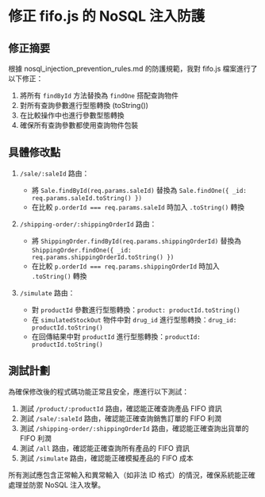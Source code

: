 # 修正 fifo.js 的 NoSQL 注入防護

## 修正摘要

根據 nosql_injection_prevention_rules.md 的防護規範，我對 fifo.js 檔案進行了以下修正：

1. 將所有 `findById` 方法替換為 `findOne` 搭配查詢物件
2. 對所有查詢參數進行型態轉換 (toString())
3. 在比較操作中也進行參數型態轉換
4. 確保所有查詢參數都使用查詢物件包裝

## 具體修改點

1. `/sale/:saleId` 路由：
   - 將 `Sale.findById(req.params.saleId)` 替換為 `Sale.findOne({ _id: req.params.saleId.toString() })`
   - 在比較 `p.orderId === req.params.saleId` 時加入 `.toString()` 轉換

2. `/shipping-order/:shippingOrderId` 路由：
   - 將 `ShippingOrder.findById(req.params.shippingOrderId)` 替換為 `ShippingOrder.findOne({ _id: req.params.shippingOrderId.toString() })`
   - 在比較 `p.orderId === req.params.shippingOrderId` 時加入 `.toString()` 轉換

3. `/simulate` 路由：
   - 對 `productId` 參數進行型態轉換：`product: productId.toString()`
   - 在 `simulatedStockOut` 物件中對 `drug_id` 進行型態轉換：`drug_id: productId.toString()`
   - 在回傳結果中對 `productId` 進行型態轉換：`productId: productId.toString()`

## 測試計劃

為確保修改後的程式碼功能正常且安全，應進行以下測試：

1. 測試 `/product/:productId` 路由，確認能正確查詢產品 FIFO 資訊
2. 測試 `/sale/:saleId` 路由，確認能正確查詢銷售訂單的 FIFO 利潤
3. 測試 `/shipping-order/:shippingOrderId` 路由，確認能正確查詢出貨單的 FIFO 利潤
4. 測試 `/all` 路由，確認能正確查詢所有產品的 FIFO 資訊
5. 測試 `/simulate` 路由，確認能正確模擬產品的 FIFO 成本

所有測試應包含正常輸入和異常輸入（如非法 ID 格式）的情況，確保系統能正確處理並防禦 NoSQL 注入攻擊。
